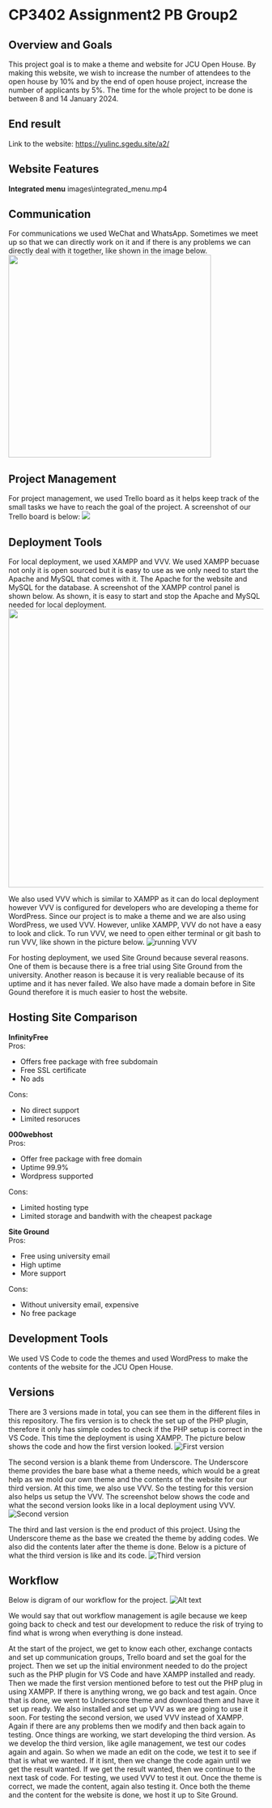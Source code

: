 # CP3402 Assignment2 PB Group2

## Overview and Goals
This project goal is to make a theme and website for JCU Open House. By making this website, we wish to increase the number of attendees to the open house by 10% and by the end of open house project, increase the number of applicants by 5%. The time for the whole project to be done is between 8 and 14 January 2024. 

## End result
Link to the website: https://yulinc.sgedu.site/a2/ 

## Website Features
**Integrated menu**
images\integrated_menu.mp4

## Communication
For communications we used WeChat and WhatsApp. Sometimes we meet up so that we can directly work on it and if there is any problems we can directly deal with it together, like shown in the image below.\
<img src="images/communication screenshot.png" width=400>

## Project Management
For project management, we used Trello board as it helps keep track of the small tasks we have to reach the goal of the project. A screenshot of our Trello board is below:
<img src="images/trello board screenshot.png">

## Deployment Tools
For local deployment, we used XAMPP and VVV. We used XAMPP becuase not only it is open sourced but it is easy to use as we only need to start the Apache and MySQL that comes with it. The Apache for the website and MySQL for the database. A screenshot of the XAMPP control panel is shown below. As shown, it is easy to start and stop the Apache and MySQL needed for local deployment. 
<img src="images/XAMPP control panel.png" width=550>

We also used VVV which is similar to XAMPP as it can do local deployment however VVV is configured for developers who are developing a theme for WordPress. Since our project is to make a theme and we are also using WordPress, we used VVV. However, unlike XAMPP, VVV do not have a easy to look and click. To run VVV, we need to open either terminal or git bash to run VVV, like shown in the picture below.
![running VVV](<images/running VVV.png>)

For hosting deployment, we used Site Ground because several reasons. One of them is because there is a free trial using Site Ground from the university. Another reason is because it is very realiable because of its uptime and it has never failed. We also have made a domain before in Site Gound therefore it is much easier to host the website.

## Hosting Site Comparison
**InfinityFree** \
Pros:
- Offers free package with free subdomain
- Free SSL certificate
- No ads

Cons:
- No direct support
- Limited resoruces

**000webhost** \
Pros:
- Offer free package with free domain
- Uptime 99.9%
- Wordpress supported

Cons:
- Limited hosting type
- Limited storage and bandwith with the cheapest package

**Site Ground** \
Pros:
- Free using university email
- High uptime
- More support

Cons:
- Without university email, expensive
- No free package

## Development Tools
We used VS Code to code the themes and used WordPress to make the contents of the website for the JCU Open House. 

## Versions
There are 3 versions made in total, you can see them in the different files in this repository. The firs version is to check the set up of the PHP plugin, therefore it only has simple codes to check if the PHP setup is correct in the VS Code. This time the deployment is using XAMPP. The picture below shows the code and how the first version looked. 
![First version](<images/first version screenshot.png>)

The second version is a blank theme from Underscore. The Underscore theme provides the bare base what a theme needs, which would be a great help as we mold our own theme and the contents of the website for our third version. At this time, we also use VVV. So the testing for this version also helps us setup the VVV. The screenshot below shows the code and what the second version looks like in a local deployment using VVV.
![Second version](<images/second version screenshot.png>)

The third and last version is the end product of this project. Using the Underscore theme as the base we created the theme by adding codes. We also did the contents later after the theme is done. Below is a picture of what the third version is like and its code. 
![Third version](<images/third version screenshot.png>)

## Workflow
Below is digram of our workflow for the project.
![Alt text](<images/workflow diagram.png>)

We would say that out workflow management is agile because we keep going back to check and test our development to reduce the risk of trying to find what is wrong when everything is done instead.

At the start of the project, we get to know each other, exchange contacts and set up communication groups, Trello board and set the goal for the project. Then we set up the initial environment needed to do the project such as the PHP plugin for VS Code and have XAMPP installed and ready. Then we made the first version mentioned before to test out the PHP plug in using XAMPP. If there is anything wrong, we go back and test again. Once that is done, we went to Underscore theme and download them and have it set up ready. We also installed and set up VVV as we are going to use it soon. For testing the second version, we used VVV instead of XAMPP. Again if there are any problems then we modify and then back again to testing. Once things are working, we start developing the third version. As we develop the third version, like agile management, we test our codes again and again. So when we made an edit on the code, we test it to see if that is what we wanted. If it isnt, then we change the code again until we get the result wanted. If we get the result wanted, then we continue to the next task of code. For testing, we used VVV to test it out. Once the theme is correct, we made the content, again also testing it. Once both the theme and the content for the website is done, we host it up to Site Ground.
